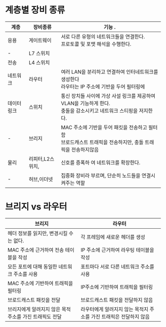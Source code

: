 # 계층별 장비 종류
| 계층    | 장비종류              |기능                                                                       .                              |
| ------- | -------------------- | ------------------------------------------------------------------------------------------------------- |
| 응용    | 게이트웨이| 서로 다른 유형의 네트워크들을 연결한다.<br>프로토콜 및 포맷 해석을 수행한다.|
| -       | L7 스위치             |            |
|전송      | L4 스위치            |           |
|네트워크  | 라우터               | 여러 LAN을 분리하고 연결하여 인터네트워크를 생성한다<br>라우터는 IP 주소에 기반을 두어 필터링에|
|데이터링크| 스위치               |통신 장치들 사이에 가상 사설 링크를 제공하여 VLAN을 기능하게 한다.<br>충돌을 감소시키고 네트워크 스티핑을 저지한다.|
| -       |브리지                |MAC 주소에 기반을 두어 패킷을 전송하고 필터함<br>브로드캐스트 트래픽을 전송하지만, 충돌 트래픽을 전송하지않음|
|물리     |리피터,L2스위치,                |신호를 증폭하 여 네트워크를 확장한다.|
| -       |허브,이더넷      |집중화 장비라 부르며, 단순히 노드들을 연결시켜주는 역할| 

# 브리지 vs 라우터

| 브리지 | 라우터 |
| --- | --- |
|헤더 정보를 읽지만, 변경시킬 수는 없다.| 각 프레임에 새로운 헤더를 생성|
|MAC 주소에 근거하여 전송 테이블을 작성 | IP 주소에 근거하여 라우팅 테이블을 작성|
|모든 포트에 대해 동일한 네트워크 주소를 사용| 포트마다 서로 다른 네트워크 주소를 사용|
|MAC 주소에 기반하여 트래픽을 필터링| IP주소에 기반하여 트래픽을 필터링|
| 브로드캐스트 패킷을 전달 | 브로드캐스트 패킷을 전달하지 않음|
| 브리지에게 알려지지 않은 목적 주소를 가진 트래픽도 전달| 라우터에게 알려지지 않는 목적지 주소를 가진 트래픽은 전달하지 않음|
